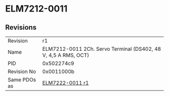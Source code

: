 # ELM7212-0011

## Revisions
<table>
<tr>
<td>Revision</td>
<td>r1</td>
</tr>
<tr>
<td>Name</td>
<td>ELM7212-0011 2Ch. Servo Terminal (DS402, 48 V, 4,5 A RMS, OCT)</td>
</tr>
<tr>
<td>PID</td>
<td>0x502274c9</td>
</tr>
<tr>
<td>Revision No</td>
<td>0x0011000b</td>
</tr>
<tr>
<td>Same PDOs as</td>
<td><a href="ELM7222-0011.md">ELM7222-0011 r1</a></td>
</tr>
</table>
